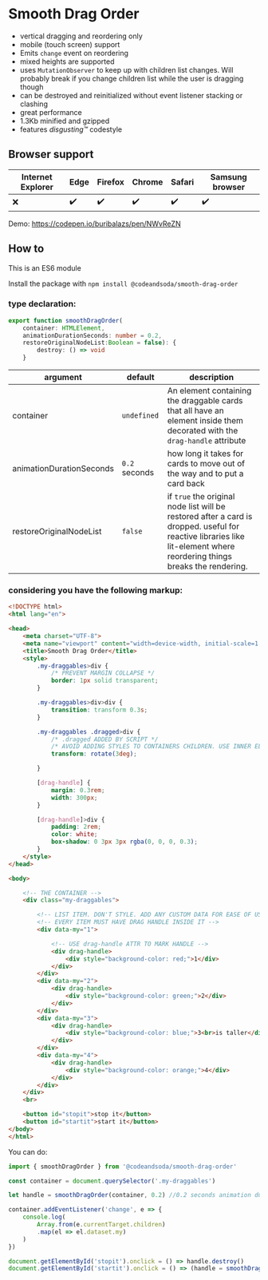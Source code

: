# Smooth Drag Order

- vertical dragging and reordering only
- mobile (touch screen) support
- Emits `change` event on reordering
- mixed heights are supported
- uses `MutationObserver` to keep up with children list changes. Will probably break if you change children list while the user is dragging though
- can be destroyed and reinitialized without event listener stacking or clashing
- great performance
- 1.3Kb minified and gzipped
- features *disgusting™* codestyle

## Browser support

| Internet Explorer | Edge   | Firefox | Chrome | Safari | Samsung browser |
|-------------------|--------|---------|--------|--------|-----------------|
| ❌                |✔️      |✔️      |   ✔️   | ✔️     | ✔️             |

Demo: https://codepen.io/buribalazs/pen/NWvReZN

## How to

This is an ES6 module

Install the package with `npm install @codeandsoda/smooth-drag-order`

### type declaration:
``` typescript
export function smoothDragOrder(
    container: HTMLElement, 
    animationDurationSeconds: number = 0.2, 
    restoreOriginalNodeList:Boolean = false): { 
        destroy: () => void 
    }
```

|argument|default|description|
|---|---|---|
|container| `undefined` | An element containing the draggable cards that all have an element inside them decorated with the `drag-handle` attribute
|animationDurationSeconds|`0.2` seconds|how long it takes for cards to move out of the way and to put a card back
|restoreOriginalNodeList|`false`|if `true` the original node list will be restored after a card is dropped. useful for reactive libraries like lit-element where reordering things breaks the rendering.

### considering you have the following markup:
```html
<!DOCTYPE html>
<html lang="en">

<head>
    <meta charset="UTF-8">
    <meta name="viewport" content="width=device-width, initial-scale=1.0">
    <title>Smooth Drag Order</title>
    <style>
        .my-draggables>div {
            /* PREVENT MARGIN COLLAPSE */
            border: 1px solid transparent;
        }

        .my-draggables>div>div {
            transition: transform 0.3s;
        }

        .my-draggables .dragged>div {
            /* .dragged ADDED BY SCRIPT */
            /* AVOID ADDING STYLES TO CONTAINERS CHILDREN. USE INNER ELEMENTS INSTEAD */
            transform: rotate(3deg);

        }

        [drag-handle] {
            margin: 0.3rem;
            width: 300px;
        }

        [drag-handle]>div {
            padding: 2rem;
            color: white;
            box-shadow: 0 3px 3px rgba(0, 0, 0, 0.3);
        }
    </style>
</head>

<body>

    <!-- THE CONTAINER -->
    <div class="my-draggables">

        <!-- LIST ITEM. DON'T STYLE. ADD ANY CUSTOM DATA FOR EASE OF USE -->
        <!-- EVERY ITEM MUST HAVE DRAG HANDLE INSIDE IT -->
        <div data-my="1">

            <!-- USE drag-handle ATTR TO MARK HANDLE -->
            <div drag-handle>
                <div style="background-color: red;">1</div>
            </div>
        </div>
        <div data-my="2">
            <div drag-handle>
                <div style="background-color: green;">2</div>
            </div>
        </div>
        <div data-my="3">
            <div drag-handle>
                <div style="background-color: blue;">3<br>is taller</div>
            </div>
        </div>
        <div data-my="4">
            <div drag-handle>
                <div style="background-color: orange;">4</div>
            </div>
        </div>
    </div>
    <br>

    <button id="stopit">stop it</button>
    <button id="startit">start it</button>
</body>
</html>
```

You can do:
```javascript
import { smoothDragOrder } from '@codeandsoda/smooth-drag-order'

const container = document.querySelector('.my-draggables')

let handle = smoothDragOrder(container, 0.2) //0.2 seconds animation duration

container.addEventListener('change', e => {
    console.log(
        Array.from(e.currentTarget.children)
        .map(el => el.dataset.my)
    )
})

document.getElementById('stopit').onclick = () => handle.destroy()
document.getElementById('startit').onclick = () => (handle = smoothDragOrder(container, 0.2))
```